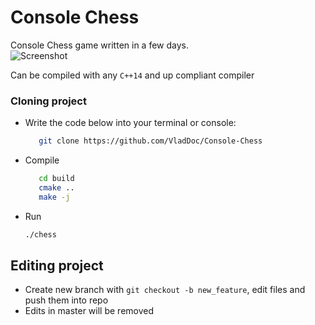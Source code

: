 # Console Chess

Console Chess game written in a few days.<br>
![Screenshot](https://i.ibb.co/pwFmND1/Chess.png "screen shot")

Can be compiled with any `C++14` and up compliant compiler

### Cloning project
 - Write the code below into your terminal or console:
   ```bash
      git clone https://github.com/VladDoc/Console-Chess 
   ```
 - Compile 
   ```bash
      cd build
      cmake ..
      make -j
     ```
 - Run 
   ```bash 
   ./chess
   ```
  
  ## Editing project
  - Create new branch with ```git checkout -b new_feature```, edit files and push them into repo
  - Edits in master will be removed

